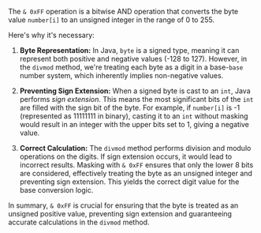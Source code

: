 The `& 0xFF` operation is a bitwise AND operation that converts the byte value `number[i]` to an unsigned integer in the range of 0 to 255. 

Here's why it's necessary:

1. **Byte Representation:** In Java, `byte` is a signed type, meaning it can represent both positive and negative values (-128 to 127).  However, in the `divmod` method, we're treating each byte as a digit in a base-`base` number system, which inherently implies non-negative values.

2. **Preventing Sign Extension:**  When a signed byte is cast to an `int`, Java performs *sign extension*. This means the most significant bits of the `int` are filled with the sign bit of the byte.  For example, if `number[i]` is -1 (represented as 11111111 in binary), casting it to an `int` without masking would result in an integer with the upper bits set to 1, giving a negative value.

3. **Correct Calculation:** The `divmod` method performs division and modulo operations on the digits.  If sign extension occurs, it would lead to incorrect results. Masking with `& 0xFF` ensures that only the lower 8 bits are considered, effectively treating the byte as an unsigned integer and preventing sign extension.  This yields the correct digit value for the base conversion logic.

In summary, `& 0xFF` is crucial for ensuring that the byte is treated as an unsigned positive value, preventing sign extension and guaranteeing accurate calculations in the `divmod` method.